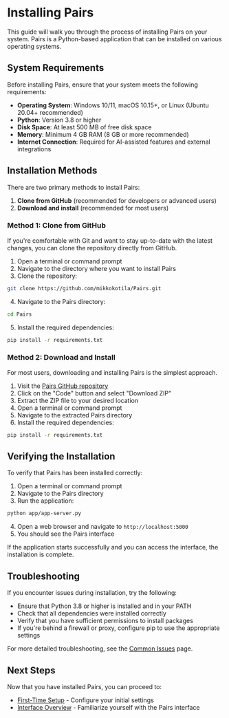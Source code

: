 # Installing Pairs

This guide will walk you through the process of installing Pairs on your system. Pairs is a Python-based application that can be installed on various operating systems.

## System Requirements

Before installing Pairs, ensure that your system meets the following requirements:

- **Operating System**: Windows 10/11, macOS 10.15+, or Linux (Ubuntu 20.04+ recommended)
- **Python**: Version 3.8 or higher
- **Disk Space**: At least 500 MB of free disk space
- **Memory**: Minimum 4 GB RAM (8 GB or more recommended)
- **Internet Connection**: Required for AI-assisted features and external integrations

## Installation Methods

There are two primary methods to install Pairs:

1. **Clone from GitHub** (recommended for developers or advanced users)
2. **Download and install** (recommended for most users)

### Method 1: Clone from GitHub

If you're comfortable with Git and want to stay up-to-date with the latest changes, you can clone the repository directly from GitHub.

1. Open a terminal or command prompt
2. Navigate to the directory where you want to install Pairs
3. Clone the repository:

```bash
git clone https://github.com/mikkokotila/Pairs.git
```

4. Navigate to the Pairs directory:

```bash
cd Pairs
```

5. Install the required dependencies:

```bash
pip install -r requirements.txt
```

### Method 2: Download and Install

For most users, downloading and installing Pairs is the simplest approach.

1. Visit the [Pairs GitHub repository](https://github.com/mikkokotila/Pairs)
2. Click on the "Code" button and select "Download ZIP"
3. Extract the ZIP file to your desired location
4. Open a terminal or command prompt
5. Navigate to the extracted Pairs directory
6. Install the required dependencies:

```bash
pip install -r requirements.txt
```

## Verifying the Installation

To verify that Pairs has been installed correctly:

1. Open a terminal or command prompt
2. Navigate to the Pairs directory
3. Run the application:

```bash
python app/app-server.py
```

4. Open a web browser and navigate to `http://localhost:5000`
5. You should see the Pairs interface

If the application starts successfully and you can access the interface, the installation is complete.

## Troubleshooting

If you encounter issues during installation, try the following:

- Ensure that Python 3.8 or higher is installed and in your PATH
- Check that all dependencies were installed correctly
- Verify that you have sufficient permissions to install packages
- If you're behind a firewall or proxy, configure pip to use the appropriate settings

For more detailed troubleshooting, see the [Common Issues](../troubleshooting/common-issues.md) page.

## Next Steps

Now that you have installed Pairs, you can proceed to:

- [First-Time Setup](first-time-setup.md) - Configure your initial settings
- [Interface Overview](interface-overview.md) - Familiarize yourself with the Pairs interface 